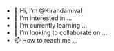 - 👋 Hi, I’m @Kirandamival
- 👀 I’m interested in ...
- 🌱 I’m currently learning ...
- 💞️ I’m looking to collaborate on ...
- 📫 How to reach me ...

<!---
Kirandamival/Kirandamival is a ✨ special ✨ repository because its `README.md` (this file) appears on your GitHub profile.
You can click the Preview link to take a look at your changes.
--->
